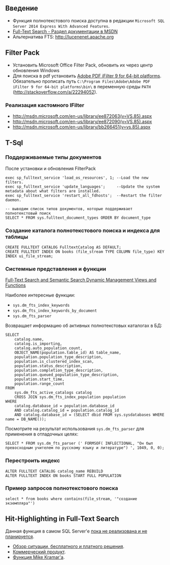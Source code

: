 ## Введение

- Функция полнотекстового поиска доступна в редакции `Microsoft SQL Server 2014 Express With Advanced Features`.
- [Full-Text Search - Раздел документации в MSDN](http://msdn.microsoft.com/en-us/library/ms142571.aspx)
- Альтернатива FTS: http://lucenenet.apache.org

## Filter Pack

- Установить Microsoft Office Filter Pack, обновить их через центр обновления Windows
- Для поиска в pdf установить [Adobe PDF iFilter 9 for 64-bit platforms](http://www.adobe.com/support/downloads/detail.jsp?ftpID=4025). Обязательно прописать путь `C:\Program Files\Adobe\Adobe PDF iFilter 9 for 64-bit platforms\bin\` в переменную среды `PATH` (http://stackoverflow.com/a/22294052).

### Реализация кастомного IFilter

- http://msdn.microsoft.com/en-us/library/ee872063(v=VS.85).aspx
- http://msdn.microsoft.com/en-us/library/ee872090(v=VS.85).aspx
- http://msdn.microsoft.com/en-us/library/bb266451(v=vs.85).aspx


## T-Sql

### Поддерживаемые типы документов

После установки и обновления FilterPack

	exec sp_fulltext_service 'load_os_resources', 1; --Load the new filters.
	exec sp_fulltext_service 'update_languages';     --Update the system metadata about what filters are installed.
	exec sp_fulltext_service 'restart_all_fdhosts';  --Restart the filter daemon.

	-- выводим список типов документов, которые поддерживает полнотекстовый поиск
	SELECT * FROM sys.fulltext_document_types ORDER BY document_type 


### Создание каталога полнотекстового поиска и индекса для таблицы

	CREATE FULLTEXT CATALOG FulltextCatalog AS DEFAULT;
	CREATE FULLTEXT INDEX ON books (file_stream TYPE COLUMN file_type) KEY INDEX ui_file_stream;


### Системные представления и функции

[Full-Text Search and Semantic Search Dynamic Management Views and Functions](http://msdn.microsoft.com/en-us/library/ms174971.aspx)

Наиболее интересные функции:

- `sys.dm_fts_index_keywords`
- `sys.dm_fts_index_keywords_by_document` 
- `sys.dm_fts_parser`
	
Возвращает информацию об активных полнотекстовых каталогах в БД:

	SELECT 
		catalog.name, 
		catalog.is_importing, 
		catalog.auto_population_count, 
		OBJECT_NAME(population.table_id) AS table_name, 
		population.population_type_description, 
		population.is_clustered_index_scan, 
		population.status_description, 
		population.completion_type_description, 
		population.queued_population_type_description, 
		population.start_time, 
		population.range_count 
	FROM 
		sys.dm_fts_active_catalogs catalog 
		CROSS JOIN sys.dm_fts_index_population population 
	WHERE 
		catalog.database_id = population.database_id 
		AND catalog.catalog_id = population.catalog_id 
		AND catalog.database_id = (SELECT dbid FROM sys.sysdatabases WHERE name = DB_NAME());

Посмотрите на результат использования `sys.dm_fts_parser` для применения в отладочных целях:

	SELECT * FROM sys.dm_fts_parser (' FORMSOF( INFLECTIONAL, "Он был превосходным учителем по русскому языку и литературе") ', 1049, 0, 0);


### Перестроить индекс

	ALTER FULLTEXT CATALOG catalog_name REBUILD 
	ALTER FULLTEXT INDEX ON books START FULL POPULATION


### Пример запросов полнотекстового поиска

	select * from books where contains(file_stream, '"создание экземпляра"')


## Hit-Highlighting in Full-Text Search

Данная функция в самом SQL Server'е [пока не реализована и не планируется](http://connect.microsoft.com/SQLServer/feedback/details/722324/would-be-nice-if-sql-full-text-search-provided-snippet-highlighting-support).

- [Обзор ситуации, бесплатного и платного решения](http://sqlperformance.com/2012/09/t-sql-queries/hit-highlighting-in-full-text-search). 
- [Коммерческий продукт](http://www.interactivethoughts.com/products/). 
- [Функция Mike Kramar'а](http://www.codeproject.com/Articles/623815/Hit-Highlight-for-SQL-Server-Full-Text-Search).

